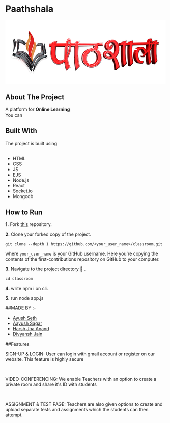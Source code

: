 # Paathshala
<!-- PROJECT LOGO -->
<p align="center">
    <img src="public/images/logo.PNG" height="200px"  align="center"/>
</p>


## About The Project

A platform for <strong>Online Learning </strong>
<br/>
You can

## Built With
The project is built using<br/><br/>
<ul>
<li>HTML</li>
<li>CSS</li>
<li>JS</li>
<li>EJS</li>
<li>Node.js</li>
<li>React</li>
<li>Socket.io</li>
<li>Mongodb</li>
</ul>





## How to Run

**1.**  Fork [this](https://github.com/ayushseth07/classroom) repository.   

**2.**  Clone your forked copy of the project.
```
git clone --depth 1 https://github.com/<your_user_name>/classroom.git
```
where `your_user_name` is your GitHub username. Here you're copying the contents of the first-contributions repository on GitHub to your computer.

**3.** Navigate to the project directory :file_folder: .
```
cd classroom
```
**4.** write npm i on cli.

**5.** run node app.js

##MADE BY :-
<ul>
 <li><a href="https://github.com/ayushseth07">Ayush Seth</a></li>
 <li><a href="https://github.com/ayushsagar10">Aayush Sagar</a></li>
 <li><a href="https://github.com/krazyni9e">Harsh Jha Anand</a></li>
 <li><a href="https://github.com/Divyanshj/">Divyansh Jain</a></li>
</ul>

##Features
<p>SIGN-UP & LOGIN: User can login with gmail account or register on our website. This feature is highly secure </p>
<br>
<p>VIDEO-CONFERENCING: We enable Teachers with an option to create a private room and share it's ID with students </p>
<br>
<p>ASSIGNMENT & TEST PAGE: Teachers are also given options to create and upload separate tests and assignments which the students can then attempt. </p>
